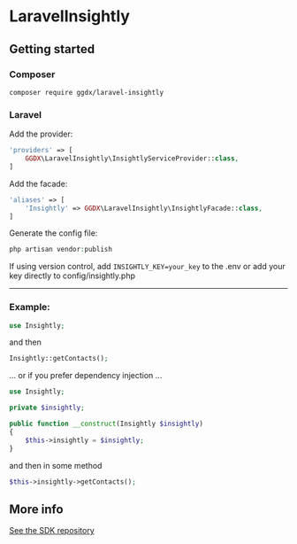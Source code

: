 # LaravelInsightly
## Getting started
### Composer
`composer require ggdx/laravel-insightly`

### Laravel
Add the provider:
```php
'providers' => [
    GGDX\LaravelInsightly\InsightlyServiceProvider::class,
]
```
Add the facade:
```php
'aliases' => [
    'Insightly' => GGDX\LaravelInsightly\InsightlyFacade::class,
]
```
Generate the config file:
```php
php artisan vendor:publish
```
If using version control, add `INSIGHTLY_KEY=your_key` to the .env or add your key directly to config/insightly.php
***

### Example:
```php
use Insightly;
```
and then
```php
Insightly::getContacts();
```

... or if you prefer dependency injection ...

```php
use Insightly;

private $insightly;

public function __construct(Insightly $insightly)
{
    $this->insightly = $insightly;
}
```
and then in some method
```php
$this->insightly->getContacts();
```


## More info
[See the SDK repository](https://github.com/ggdx/php-insightly)
